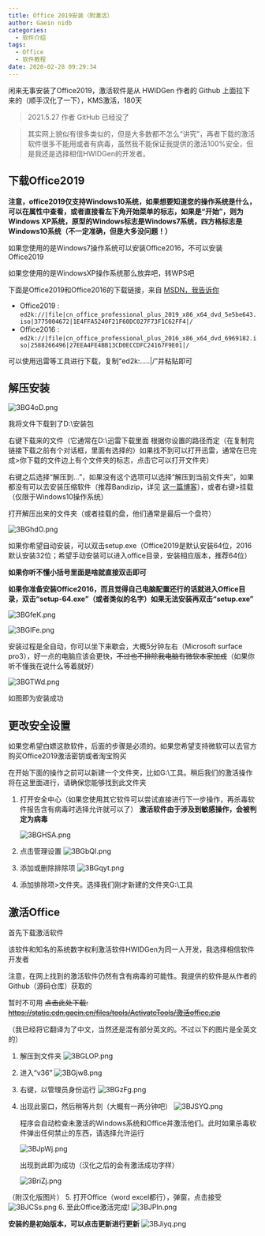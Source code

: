 ```yaml
---
title: Office 2019安装（附激活）
author: Gaein nidb
categories:
  - 软件介绍
tags:
  - Office
  - 软件教程
date: 2020-02-28 09:29:34
---
```


闲来无事安装了Office2019，激活软件是从 HWIDGen 作者的 Github 上面拉下来的（顺手汉化了一下），KMS激活，180天

> 2021.5.27 作者 GitHub 已经没了

> 其实网上貌似有很多类似的，但是大多数都不怎么“讲究”，再者下载的激活软件很多不能用或者有病毒，虽然我不能保证我提供的激活100%安全，但是我还是选择相信HWIDGen的开发者。

## 下载Office2019

**注意，office2019仅支持Windows10系统，如果想要知道您的操作系统是什么，可以在属性中查看，或者直接看左下角开始菜单的标志，如果是“开始”，则为Windows XP系统，原型的Windows标志是Windows7系统，四方格标志是Windows10系统（不一定准确，但是大多没问题！）**

如果您使用的是Windows7操作系统可以安装Office2016，不可以安装Office2019

如果您使用的是WindowsXP操作系统那么放弃吧，转WPS吧

下面是Office2019和Office2016的下载链接，来自 [MSDN，我告诉你](https://msdn.itellyou.cn)

* Office2019 : 
  `ed2k://|file|cn_office_professional_plus_2019_x86_x64_dvd_5e5be643.iso|3775004672|1E4FFA5240F21F60DC027F73F1C62FF4|/ `
* Office2016 : 
  `ed2k://|file|cn_office_professional_plus_2016_x86_x64_dvd_6969182.iso|2588266496|27EEA4FE4BB13CD0ECCDFC24167F9E01|/ `

可以使用迅雷等工具进行下载，复制“ed2k:.....|/”并粘贴即可

## 解压安装

![3BG4oD.png](https://s2.ax1x.com/2020/02/28/3BG4oD.png)

我将文件下载到了D:\安装包

右键下载来的文件（它通常在D:\迅雷下载里面 根据你设置的路径而定（在复制完链接下载之前有个对话框，里面有选择的）如果找不到可以打开迅雷，通常在已完成>你下载的文件边上有个文件夹的标志，点击它可以打开文件夹）

右键之后选择“解压到...”，如果没有这个选项可以选择“解压到当前文件夹”，如果都没有可以去安装压缩软件（推荐Bandizip，详见 [这一篇博客](https://blog.gaein.cn/passages/Open-File-in-right-way/)），或者右键>挂载（仅限于Windows10操作系统）

打开解压出来的文件夹（或者挂载的盘，他们通常是最后一个盘符）

![3BGhdO.png](https://s2.ax1x.com/2020/02/28/3BGhdO.png)

如果你希望自动安装，可以双击setup.exe（Office2019是默认安装64位，2016默认安装32位；希望手动安装可以进入office目录，安装相应版本，推荐64位）

**如果你听不懂小括号里面是啥就直接双击即可**

**如果你准备安装Office2016，而且觉得自己电脑配置还行的话就进入Office目录，双击“setup-64.exe”（或者类似的名字）如果无法安装再双击“setup.exe”**

![3BGfeK.png](https://s2.ax1x.com/2020/02/28/3BGfeK.png)

![3BGIFe.png](https://s2.ax1x.com/2020/02/28/3BGIFe.png)

安装过程是全自动，你可以坐下来歇会，大概5分钟左右（Microsoft surface pro3），好一点的电脑应该会更快，~~不过也不排除我电脑有微软本家加成~~（如果你听不懂我在说什么等着就好）

![3BGTWd.png](https://s2.ax1x.com/2020/02/28/3BGTWd.png)

如图即为安装成功
 
## 更改安全设置

如果您希望白嫖这款软件，后面的步骤是必须的。如果您希望支持微软可以去官方购买Office2019激活密钥或者淘宝购买

在开始下面的操作之前可以新建一个文件夹，比如G:\工具。稍后我们的激活操作将在这里面进行，请确保您能够找到此文件夹

1. 打开安全中心（如果您使用其它软件可以尝试直接进行下一步操作，再杀毒软件报告含有病毒时选择允许就可以了）
   **激活软件由于涉及到敏感操作，会被判定为病毒**
   
   ![3BGHSA.png](https://s2.ax1x.com/2020/02/28/3BGHSA.png)

2. 点击管理设置
   ![3BGbQI.png](https://s2.ax1x.com/2020/02/28/3BGbQI.png)
3. 添加或删除排除项
   ![3BGqyt.png](https://s2.ax1x.com/2020/02/28/3BGqyt.png)
4. 添加排除项>文件夹。选择我们刚才新建的文件夹G:\工具

## 激活Office
首先下载激活软件

该软件和知名的系统数字权利激活软件HWIDGen为同一人开发，我选择相信软件开发者

注意，在网上找到的激活软件仍然有含有病毒的可能性。我提供的软件是从作者的Github（源码仓库）获取的

暂时不可用 ~~点击此处下载: https://static.cdn.gaein.cn/files/tools/ActivateTools/激活office.zip~~

（我已经将它翻译为了中文，当然还是混有部分英文的。不过以下的图片是全英文的）

1. 解压到文件夹
   ![3BGLOP.png](https://s2.ax1x.com/2020/02/28/3BGLOP.png)
2. 进入“v36”
   ![3BGjw8.png](https://s2.ax1x.com/2020/02/28/3BGjw8.png)
3. 右键，以管理员身份运行
   ![3BGzFg.png](https://s2.ax1x.com/2020/02/28/3BGzFg.png)
4. 出现此窗口，然后稍等片刻（大概有一两分钟吧）
   ![3BJSYQ.png](https://s2.ax1x.com/2020/02/28/3BJSYQ.png)
   
   程序会自动检查未激活的Windows系统和Office并激活他们。此时如果杀毒软件弹出任何禁止的东西，请选择允许运行
   
   ![3BJpWj.png](https://s2.ax1x.com/2020/02/28/3BJpWj.png)

   出现到此即为成功（汉化之后的会有激活成功字样）
   
   ![3BriZj.png](https://s2.ax1x.com/2020/02/28/3BriZj.png)

（附汉化版图片）
5. 打开Office（word excel都行），弹窗，点击接受
   ![3BJCSs.png](https://s2.ax1x.com/2020/02/28/3BJCSs.png)
6. 至此Office激活完成!
![3BJPln.png](https://s2.ax1x.com/2020/02/28/3BJPln.png)

**安装的是初始版本，可以点击更新进行更新**
![3BJiyq.png](https://s2.ax1x.com/2020/02/28/3BJiyq.png)
